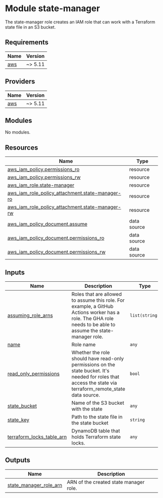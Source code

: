 # Module state-manager

The state-manager role creates an IAM role that can work with a Terraform state file in an S3 bucket.

## Requirements

| Name | Version |
|------|---------|
| <a name="requirement_aws"></a> [aws](#requirement\_aws) | ~> 5.11 |

## Providers

| Name | Version |
|------|---------|
| <a name="provider_aws"></a> [aws](#provider\_aws) | ~> 5.11 |

## Modules

No modules.

## Resources

| Name | Type |
|------|------|
| [aws_iam_policy.permissions_ro](https://registry.terraform.io/providers/hashicorp/aws/latest/docs/resources/iam_policy) | resource |
| [aws_iam_policy.permissions_rw](https://registry.terraform.io/providers/hashicorp/aws/latest/docs/resources/iam_policy) | resource |
| [aws_iam_role.state-manager](https://registry.terraform.io/providers/hashicorp/aws/latest/docs/resources/iam_role) | resource |
| [aws_iam_role_policy_attachment.state-manager-ro](https://registry.terraform.io/providers/hashicorp/aws/latest/docs/resources/iam_role_policy_attachment) | resource |
| [aws_iam_role_policy_attachment.state-manager-rw](https://registry.terraform.io/providers/hashicorp/aws/latest/docs/resources/iam_role_policy_attachment) | resource |
| [aws_iam_policy_document.assume](https://registry.terraform.io/providers/hashicorp/aws/latest/docs/data-sources/iam_policy_document) | data source |
| [aws_iam_policy_document.permissions_ro](https://registry.terraform.io/providers/hashicorp/aws/latest/docs/data-sources/iam_policy_document) | data source |
| [aws_iam_policy_document.permissions_rw](https://registry.terraform.io/providers/hashicorp/aws/latest/docs/data-sources/iam_policy_document) | data source |

## Inputs

| Name | Description | Type | Default | Required |
|------|-------------|------|---------|:--------:|
| <a name="input_assuming_role_arns"></a> [assuming\_role\_arns](#input\_assuming\_role\_arns) | Roles that are allowed to assume this role. For example, a GitHub Actions worker has a role. The GHA role needs to be able to assume the state-manager role. | `list(string)` | n/a | yes |
| <a name="input_name"></a> [name](#input\_name) | Role name | `any` | n/a | yes |
| <a name="input_read_only_permissions"></a> [read\_only\_permissions](#input\_read\_only\_permissions) | Whether the role should have read-only permissions on the state bucket. It's needed for roles that access the state via terraform\_remote\_state data source. | `bool` | `false` | no |
| <a name="input_state_bucket"></a> [state\_bucket](#input\_state\_bucket) | Name of the S3 bucket with the state | `any` | n/a | yes |
| <a name="input_state_key"></a> [state\_key](#input\_state\_key) | Path to the state file in the state bucket | `string` | `"terraform.tfstate"` | no |
| <a name="input_terraform_locks_table_arn"></a> [terraform\_locks\_table\_arn](#input\_terraform\_locks\_table\_arn) | DynamoDB table that holds Terraform state locks. | `any` | n/a | yes |

## Outputs

| Name | Description |
|------|-------------|
| <a name="output_state_manager_role_arn"></a> [state\_manager\_role\_arn](#output\_state\_manager\_role\_arn) | ARN of the created state manager role. |
